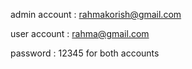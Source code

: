 admin account : rahmakorish@gmail.com

user account : rahma@gmail.com

password : 12345
for both accounts
